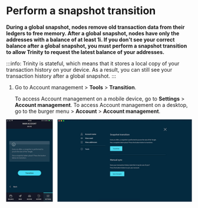 # Perform a snapshot transition

**During a global snapshot, nodes remove old transaction data from their ledgers to free memory. After a global snapshot, nodes have only the addresses with a balance of at least 1i. If you don't see your correct balance after a global snapshot, you must perform a snapshot transition to allow Trinity to request the latest balance of your addresses.**

:::info:
Trinity is stateful, which means that it stores a local copy of your transaction history on your device. As a result, you can still see your transaction history after a global snapshot.
:::

1. Go to Account management > **Tools** > **Transition**.

    To access Account management on a mobile device, go to **Settings** > **Account management**. To access Account management on a desktop, go to the burger menu >  **Account** > **Account management**.

![photo of snapshot transition](../images/transition.jpg)
